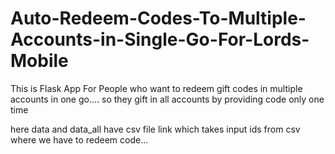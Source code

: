 # Auto-Redeem-Codes-To-Multiple-Accounts-in-Single-Go-For-Lords-Mobile

This is Flask App For People who want to redeem gift codes in multiple accounts in one go.... so they gift in all accounts by providing code only one time

here data and data_all have csv file link which takes input ids from csv where we have to redeem code...
